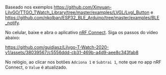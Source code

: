 Baseado nos exemplos https://github.com/Xinyuan-LilyGO/TTGO_TWatch_Library/tree/master/examples/LVGL/Lvgl_Button e https://github.com/nkolban/ESP32_BLE_Arduino/tree/master/examples/BLE_notify.

No celular, baixe e abra o aplicativo [nRF Connect](https://play.google.com/store/apps/details?id=no.nordicsemi.android.mcp&hl=pt_BR&gl=US).
Siga os passos do vídeo abaixo:


https://github.com/guidiasz/Lilygo-T-Watch-2020-v1/assets/38039567/c5556ddd-cb31-469b-a4d9-aee8c343fab8



No relógio, ao clicar nos botões `Adciona 1` e `Subtrai 1`, note que no app nRF Connect, o `Value` é atualizado.




